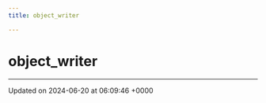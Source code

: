 ```yaml
---
title: object_writer

---
```


# object_writer





-------------------------------

Updated on 2024-06-20 at 06:09:46 +0000